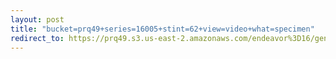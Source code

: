 ```yaml
---
layout: post
title: "bucket=prq49+series=16005+stint=62+view=video+what=specimen"
redirect_to: https://prq49.s3.us-east-2.amazonaws.com/endeavor%3D16/genomes/stage%3D0%2Bwhat%3Dgenerated/stint%3D62/series%3D16005/a%3Dgenome%2Bcriteria%3Dabundance%2Bmorph%3Dwildtype%2Bproc%3D0%2Bseries%3D16005%2Bstint%3D62%2Bthread%3D0%2Bvariation%3Dmaster%2Bext%3D.json.gz
---
```

